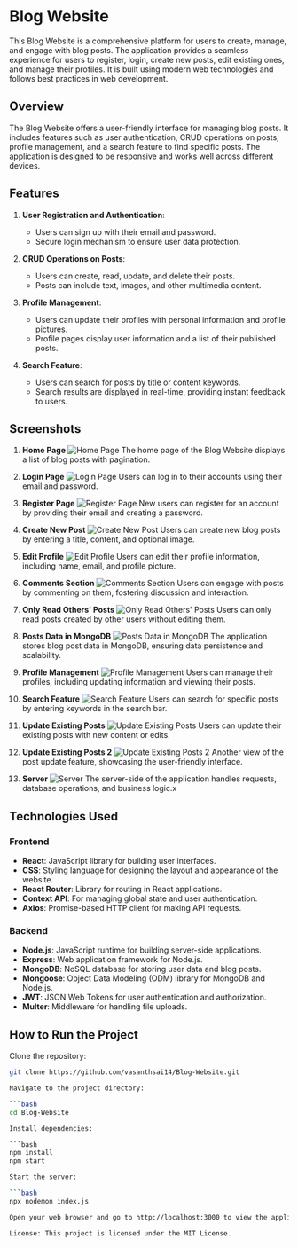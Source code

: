# Blog Website

This Blog Website is a comprehensive platform for users to create, manage, and engage with blog posts. The application provides a seamless experience for users to register, login, create new posts, edit existing ones, and manage their profiles. It is built using modern web technologies and follows best practices in web development.

## Overview

The Blog Website offers a user-friendly interface for managing blog posts. It includes features such as user authentication, CRUD operations on posts, profile management, and a search feature to find specific posts. The application is designed to be responsive and works well across different devices.

## Features

1. **User Registration and Authentication**:
   - Users can sign up with their email and password.
   - Secure login mechanism to ensure user data protection.

2. **CRUD Operations on Posts**:
   - Users can create, read, update, and delete their posts.
   - Posts can include text, images, and other multimedia content.

3. **Profile Management**:
   - Users can update their profiles with personal information and profile pictures.
   - Profile pages display user information and a list of their published posts.

4. **Search Feature**:
   - Users can search for posts by title or content keywords.
   - Search results are displayed in real-time, providing instant feedback to users.

## Screenshots

1. **Home Page**
   ![Home Page](Screenshots/Home-page.png)
   The home page of the Blog Website displays a list of blog posts with pagination.

2. **Login Page**
   ![Login Page](Screenshots/Login.png)
   Users can log in to their accounts using their email and password.

3. **Register Page**
   ![Register Page](Screenshots/Register.png)
   New users can register for an account by providing their email and creating a password.

4. **Create New Post**
   ![Create New Post](Screenshots/create-new-post.png)
   Users can create new blog posts by entering a title, content, and optional image.

5. **Edit Profile**
   ![Edit Profile](Screenshots/edit-profile.png)
   Users can edit their profile information, including name, email, and profile picture.

6. **Comments Section**
   ![Comments Section](Screenshots/comments.png)
   Users can engage with posts by commenting on them, fostering discussion and interaction.

7. **Only Read Others' Posts**
   ![Only Read Others' Posts](Screenshots/only-read-others-posts.png)
   Users can only read posts created by other users without editing them.

8. **Posts Data in MongoDB**
   ![Posts Data in MongoDB](Screenshots/posts-data-in-mongodb.png)
   The application stores blog post data in MongoDB, ensuring data persistence and scalability.

9. **Profile Management**
   ![Profile Management](Screenshots/profile-management.png)
   Users can manage their profiles, including updating information and viewing their posts.

10. **Search Feature**
    ![Search Feature](Screenshots/search-feature.png)
    Users can search for specific posts by entering keywords in the search bar.

11. **Update Existing Posts**
    ![Update Existing Posts](Screenshots/update-existing-posts.png)
    Users can update their existing posts with new content or edits.

12. **Update Existing Posts 2**
    ![Update Existing Posts 2](Screenshots/update-existing-posts2.png)
    Another view of the post update feature, showcasing the user-friendly interface.

13. **Server**
    ![Server](Screenshots/Server.png)
    The server-side of the application handles requests, database operations, and business logic.x

## Technologies Used

### Frontend

- **React**: JavaScript library for building user interfaces.
- **CSS**: Styling language for designing the layout and appearance of the website.
- **React Router**: Library for routing in React applications.
- **Context API**: For managing global state and user authentication.
- **Axios**: Promise-based HTTP client for making API requests.

### Backend

- **Node.js**: JavaScript runtime for building server-side applications.
- **Express**: Web application framework for Node.js.
- **MongoDB**: NoSQL database for storing user data and blog posts.
- **Mongoose**: Object Data Modeling (ODM) library for MongoDB and Node.js.
- **JWT**: JSON Web Tokens for user authentication and authorization.
- **Multer**: Middleware for handling file uploads.

## How to Run the Project

Clone the repository:

```bash
git clone https://github.com/vasanthsai14/Blog-Website.git

Navigate to the project directory:

```bash
cd Blog-Website

Install dependencies:

```bash
npm install
npm start

Start the server:

```bash
npx nodemon index.js

Open your web browser and go to http://localhost:3000 to view the application.

License: This project is licensed under the MIT License.
